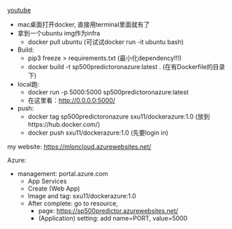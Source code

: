 [youtube](https://www.youtube.com/watch?v=rRMaQXIfngM&list=PLlH6o4fAIji6FEsjFeo7gRgiwhPUkJ4ap)
- mac桌面打开docker, 直接用terminal里面就有了
- 拿到一个ubuntu img作为infra
    - docker pull ubuntu (可试试docker run -it ubuntu bash)
- Build:
    - pip3 freeze > requirements.txt (最小化dependency!!!)
    - docker build -t sp500predictoronazure:latest . (在有Dockerfile的目录下)
- local跑:
    - docker run -p 5000:5000 sp500predictoronazure:latest
    - 在这里看：http://0.0.0.0:5000/
- push: 
    - docker tag sp500predictoronazure sxu11/dockerazure:1.0 (放到https://hub.docker.com/)
    - docker push sxu11/dockerazure:1.0 (先要login in)

my website: https://mloncloud.azurewebsites.net/

Azure: 
- management: portal.azure.com
    - App Services
    - Create (Web App)
    - Image and tag: sxu11/dockerazure:1.0
    - After complete: go to resource, 
        - page: https://sp500predictor.azurewebsites.net/
        - (Application) setting: add name=PORT, value=5000




